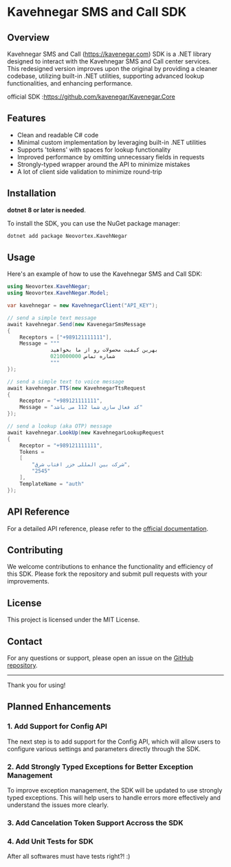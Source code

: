 
# Kavehnegar SMS and Call SDK

## Overview

Kavehnegar SMS and Call (https://kavenegar.com) SDK is a .NET library designed to interact with the Kavehnegar SMS and Call center services. This redesigned version improves upon the original by providing a cleaner codebase, utilizing built-in .NET utilities, supporting advanced lookup functionalities, and enhancing performance.

official SDK :https://github.com/kavenegar/Kavenegar.Core
## Features

- Clean and readable C# code
- Minimal custom implementation by leveraging built-in .NET utilities
- Supports 'tokens' with spaces for lookup functionality
- Improved performance by omitting unnecessary fields in requests
- Strongly-typed wrapper around the API to minimize mistakes
- A lot of client side validation to minimize round-trip

## Installation
**dotnet 8 or later is needed**.

To install the SDK, you can use the NuGet package manager:

```bash
dotnet add package Neovortex.KavehNegar
```

## Usage

Here's an example of how to use the Kavehnegar SMS and Call SDK:

```csharp
using Neovortex.KavehNegar;
using Neovortex.KavehNegar.Model;

var kavehnegar = new KavehnegarClient("API_KEY");

// send a simple text message
await kavehnegar.Send(new KavenegarSmsMessage
{
    Receptors = ["+989121111111"],
    Message = """
              بهرین کیفیت محصولات رو از ما بخواهید
              شماره تماس 0210000000
              """
});

// send a simple text to voice message
await kavehnegar.TTS(new KavehnegarTtsRequest
{
    Receptor = "+989121111111",
    Message = "کد فعال سازی شما 112 می باشد"
});

// send a lookup (aka OTP) message
await kavehnegar.LookUp(new KavehnegarLookupRequest
{
    Receptor = "+989121111111",
    Tokens =
    [
        "شرکت بین المللی خزر افتاب شرق",
        "2545"
    ],
    TemplateName = "auth"
});

```


## API Reference

For a detailed API reference, please refer to the [official documentation](https://kavenegar.com/rest.html).

## Contributing

We welcome contributions to enhance the functionality and efficiency of this SDK. Please fork the repository and submit pull requests with your improvements.

## License

This project is licensed under the MIT License.

## Contact

For any questions or support, please open an issue on the [GitHub repository](https://github.com/Neo-vortex/Kavehnegar).

---

Thank you for using!

## Planned Enhancements

### 1. Add Support for Config API

The next step is to add support for the Config API, which will allow users to configure various settings and parameters directly through the SDK.



### 2. Add Strongly Typed Exceptions for Better Exception Management

To improve exception management, the SDK will be updated to use strongly typed exceptions. This will help users to handle errors more effectively and understand the issues more clearly.


### 3. Add Cancelation Token Support Accross the SDK
### 4. Add Unit Tests for SDK
After all  softwares must have tests right?! :)
